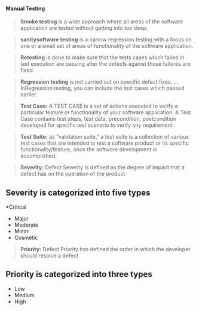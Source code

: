 #### Manual Testing

> <b>Smoke testing</b> is a wide approach where all areas of the software application are tested without getting into too deep.
 
> <b>sanitysoftware testing</b> is a narrow regression testing with a focus on one or a small set of areas of functionality of the software application.

> <b>Retesting</b> is done to make sure that the tests cases which failed in last execution are passing after the defects against those failures are fixed.

> <b>Regression testing</b> is not carried out on specific defect fixes. ... InRegression testing, you can include the test cases which passed earlier.


> <b>Test Case:</b> A TEST CASE is a set of actions executed to verify a particular feature or functionality of your software application. A Test Case contains test steps, test data, precondition, postcondition developed for specific test scenario to verify any requirement.


> <b>Test Suite:</b> as “validation suite,” a test suite is a collection of various test cases that are intended to test a software product or its specific functionality/feature, once the software development is accomplished.


> <b>Severity:</b> Defect Severity is defined as the degree of impact that a defect has on the operation of the product

## Severity is categorized into five types
*Critical
* Major
* Moderate
* Minor
* Cosmetic


> <b>Priority:</b> Defect Priority has defined the order in which the developer should resolve a defect

## Priority is categorized into three types
* Low
* Medium
* High
